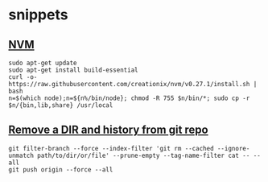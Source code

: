 # snippets



## [NVM](https://github.com/creationix/nvm)

    sudo apt-get update
    sudo apt-get install build-essential
    curl -o- https://raw.githubusercontent.com/creationix/nvm/v0.27.1/install.sh | bash
    n=$(which node);n=${n%/bin/node}; chmod -R 755 $n/bin/*; sudo cp -r $n/{bin,lib,share} /usr/local


## [Remove a DIR and history from git repo](https://help.github.com/articles/remove-sensitive-data)
	
	git filter-branch --force --index-filter 'git rm --cached --ignore-unmatch path/to/dir/or/file' --prune-empty --tag-name-filter cat -- --all
	git push origin --force --all


